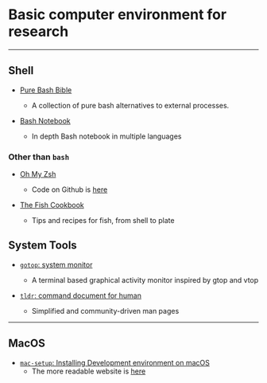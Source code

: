 # Basic computer environment for research 

----

## Shell 

* [Pure Bash Bible](https://github.com/dylanaraps/pure-bash-bible)
	- A collection of pure bash alternatives to external processes.

* [Bash Notebook](https://github.com/denysdovhan/bash-handbook)
	- In depth Bash notebook in multiple languages
	
### Other than `bash`

* [Oh My Zsh](https://ohmyz.sh/)
	- Code on Github is [here](https://github.com/robbyrussell/oh-my-zsh/)

* [The Fish Cookbook](https://github.com/jorgebucaran/fish-cookbook)
	- Tips and recipes for fish, from shell to plate
	
## System Tools

* [`gotop`: system monitor](https://github.com/cjbassi/gotop)
	- A terminal based graphical activity monitor inspired by gtop and vtop
	
* [`tldr`: command document for human](https://github.com/tldr-pages/tldr)
	- Simplified and community-driven man pages

-----

## MacOS

* [`mac-setup`: Installing Development environment on macOS](https://github.com/sb2nov/mac-setup)
	- The more readable website is [here](http://sourabhbajaj.com/mac-setup/iTerm/tree.html)
